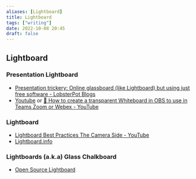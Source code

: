 ```yaml
---
aliases: [Lightboard]
title: Lightboard
tags: ["writing"]
date: 2022-10-08 20:45
draft: false
---
```


## Lightboard

### Presentation Lightboard

- [Presentation trickery: Online glassboard (like Lightboard) but using just free software - LobsterPot Blogs](http://blogs.lobsterpot.com.au/2021/01/30/presentation-trickery-online-glassboard-like-lightboard-but-using-just-free-software/)
- [Youtube](https://www.youtube.com/watch?v=-oaikJCR6ec) or [🔳 How to create a transparent Whiteboard in OBS to use in Teams Zoom or Webex - YouTube](https://www.youtube.com/watch?v=XkCYauqPJGA)

### Lightboard

- [Lightboard Best Practices The Camera Side - YouTube](https://www.youtube.com/watch?v=CCbBg6PH5a0)
- [Lightboard.info](https://www.lightboard.info/home)

### Lightboards (a.k.a) Glass Chalkboard

- [Open Source Lightboard](https://lightboard.info/home.html)
